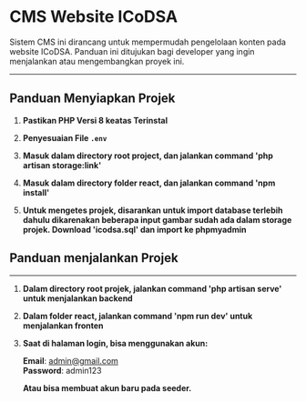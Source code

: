 # CMS Website ICoDSA

Sistem CMS ini dirancang untuk mempermudah pengelolaan konten pada website ICoDSA. Panduan ini ditujukan bagi developer yang ingin menjalankan atau mengembangkan proyek ini.

---

## Panduan Menyiapkan Projek

1. **Pastikan PHP Versi 8 keatas Terinstal**  

2. **Penyesuaian  File `.env`**
   
4. **Masuk dalam directory root project, dan jalankan command 'php artisan storage:link'**

5. **Masuk dalam directory folder react, dan jalankan command 'npm install'**

6. **Untuk mengetes projek, disarankan untuk import database terlebih dahulu dikarenakan beberapa input gambar sudah ada dalam storage projek. Download 'icodsa.sql' dan import ke phpmyadmin**

   

## Panduan menjalankan Projek

---

1. **Dalam directory root projek, jalankan command 'php artisan serve' untuk menjalankan backend**
   
2. **Dalam folder react, jalankan command 'npm run dev' untuk menjalankan fronten**

3. **Saat di halaman login, bisa menggunakan akun:**

   **Email**: admin@gmail.com  
   **Password**: admin123  

   **Atau bisa membuat akun baru pada seeder.**






